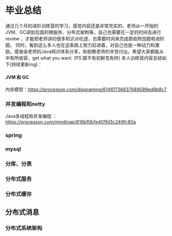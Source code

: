 # 毕业总结 

通过几个月的进阶训练营的学习，感觉内容还是非常充实的，老师从一开始的JVM、GC讲到后面的微服务、分布式架构等，自己也需要花一定的时间去进行review ，才能把老师讲的很多知识点吃透，也需要时间来完成那些附加题和进阶题。
同时，看到这么多人也在这条路上努力前进着，对自己也是一种动力和激励。感谢金老师的Java知识体系分享，和助教老师的辛苦付出。希望大家都能从中有所收获，get what you want.
(PS:靡不有初鲜克有终)
本人训练营内容总结如下(持续更新ing)：

#### JVM 和 GC
内存模型：https://processon.com/diagraming/61461736637689589ed8b8c7

###  并发编程和netty
Java多线程和并发编程 ： https://processon.com/mindmap/616bf0b1e401fd3c249fc80a

###  spring 

###  mysql

### 分库、分表

### 分布式服务

### 分布式缓存

## 分布式消息

### 分布式系统架构





